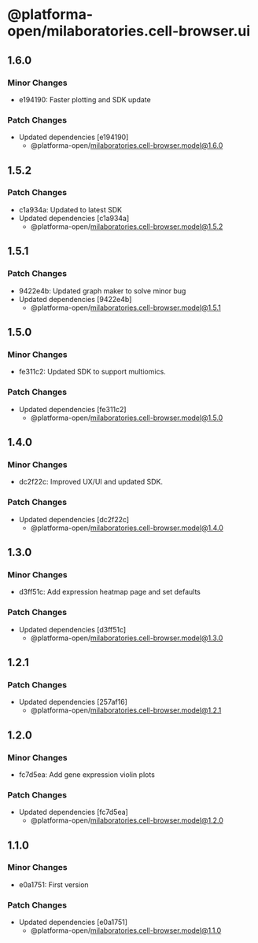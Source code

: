 # @platforma-open/milaboratories.cell-browser.ui

## 1.6.0

### Minor Changes

- e194190: Faster plotting and SDK update

### Patch Changes

- Updated dependencies [e194190]
  - @platforma-open/milaboratories.cell-browser.model@1.6.0

## 1.5.2

### Patch Changes

- c1a934a: Updated to latest SDK
- Updated dependencies [c1a934a]
  - @platforma-open/milaboratories.cell-browser.model@1.5.2

## 1.5.1

### Patch Changes

- 9422e4b: Updated graph maker to solve minor bug
- Updated dependencies [9422e4b]
  - @platforma-open/milaboratories.cell-browser.model@1.5.1

## 1.5.0

### Minor Changes

- fe311c2: Updated SDK to support multiomics.

### Patch Changes

- Updated dependencies [fe311c2]
  - @platforma-open/milaboratories.cell-browser.model@1.5.0

## 1.4.0

### Minor Changes

- dc2f22c: Improved UX/UI and updated SDK.

### Patch Changes

- Updated dependencies [dc2f22c]
  - @platforma-open/milaboratories.cell-browser.model@1.4.0

## 1.3.0

### Minor Changes

- d3ff51c: Add expression heatmap page and set defaults

### Patch Changes

- Updated dependencies [d3ff51c]
  - @platforma-open/milaboratories.cell-browser.model@1.3.0

## 1.2.1

### Patch Changes

- Updated dependencies [257af16]
  - @platforma-open/milaboratories.cell-browser.model@1.2.1

## 1.2.0

### Minor Changes

- fc7d5ea: Add gene expression violin plots

### Patch Changes

- Updated dependencies [fc7d5ea]
  - @platforma-open/milaboratories.cell-browser.model@1.2.0

## 1.1.0

### Minor Changes

- e0a1751: First version

### Patch Changes

- Updated dependencies [e0a1751]
  - @platforma-open/milaboratories.cell-browser.model@1.1.0
